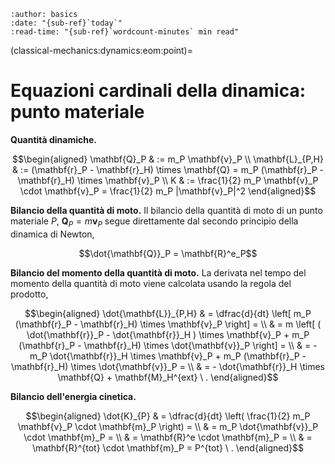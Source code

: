 ```{article-info}
:author: basics
:date: "{sub-ref}`today`"
:read-time: "{sub-ref}`wordcount-minutes` min read"
```

(classical-mechanics:dynamics:eom:point)=
# Equazioni cardinali della dinamica: punto materiale

**Quantità dinamiche.**

$$\begin{aligned}
  \mathbf{Q}_P & := m_P \mathbf{v}_P \\
  \mathbf{L}_{P,H} & := (\mathbf{r}_P - \mathbf{r}_H) \times \mathbf{Q} = m_P (\mathbf{r}_P - \mathbf{r}_H) \times \mathbf{v}_P \\
  K & := \frac{1}{2} m_P \mathbf{v}_P \cdot \mathbf{v}_P = \frac{1}{2} m_P |\mathbf{v}_P|^2
\end{aligned}$$

**Bilancio della quantità di moto.** Il bilancio della quantità di moto di un punto materiale $P$, $\mathbf{Q}_P = m \mathbf{v}_P$ segue direttamente dal secondo principio della dinamica di Newton,

$$\dot{\mathbf{Q}}_P = \mathbf{R}^e_P$$

**Bilancio del momento della quantità di moto.** La derivata nel tempo del momento della quantità di moto viene calcolata usando la regola del prodotto,

$$\begin{aligned}
\dot{\mathbf{L}}_{P,H} & = \dfrac{d}{dt} \left[ m_P (\mathbf{r}_P - \mathbf{r}_H) \times \mathbf{v}_P \right] = \\
& = m \left[ ( \dot{\mathbf{r}}_P - \dot{\mathbf{r}}_H ) \times \mathbf{v}_P + m_P (\mathbf{r}_P - \mathbf{r}_H) \times \dot{\mathbf{v}}_P \right] = \\
& = - m_P \dot{\mathbf{r}}_H \times \mathbf{v}_P + m_P (\mathbf{r}_P - \mathbf{r}_H) \times \dot{\mathbf{v}}_P = \\
& = - \dot{\mathbf{r}}_H \times \mathbf{Q} + \mathbf{M}_H^{ext} \ .
\end{aligned}$$

**Bilancio dell'energia cinetica.**

$$\begin{aligned}
\dot{K}_{P} & = \dfrac{d}{dt} \left( \frac{1}{2} m_P \mathbf{v}_P \cdot \mathbf{m}_P \right) = \\
            & = m_P \dot{\mathbf{v}}_P \cdot \mathbf{m}_P = \\
            & = \mathbf{R}^e \cdot \mathbf{m}_P = \\
            & = \mathbf{R}^{tot} \cdot \mathbf{m}_P = P^{tot} \ .
\end{aligned}$$


